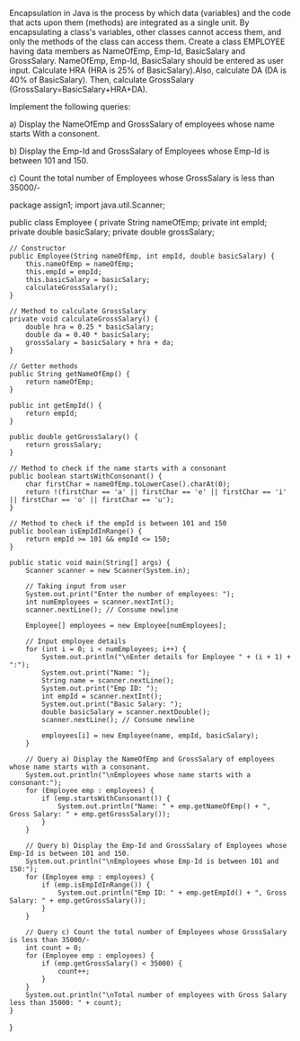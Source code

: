 Encapsulation in Java is the process by which data (variables) and the code that acts upon them (methods) are integrated as a single unit. By encapsulating a class's variables, other classes cannot access them, and only the methods of the class can access them. 
Create a class EMPLOYEE having data members as NameOfEmp, Emp-Id, BasicSalary and GrossSalary. NameOfEmp, Emp-Id, BasicSalary should be entered as user input. Calculate HRA (HRA is 25% of BasicSalary).Also, calculate DA (DA is 40% of BasicSalary). Then, calculate GrossSalary (GrossSalary=BasicSalary+HRA+DA). 

Implement the following queries:

a) Display the NameOfEmp and GrossSalary of employees whose name starts With a consonent.

b) Display the Emp-Id and GrossSalary of Employees whose Emp-Id is between 101 and 150.

c) Count the total number of Employees whose GrossSalary is less than 35000/-



package assign1;
import java.util.Scanner;

public class Employee {
	private String nameOfEmp;
    private int empId;
    private double basicSalary;
    private double grossSalary;

    // Constructor
    public Employee(String nameOfEmp, int empId, double basicSalary) {
        this.nameOfEmp = nameOfEmp;
        this.empId = empId;
        this.basicSalary = basicSalary;
        calculateGrossSalary();
    }

    // Method to calculate GrossSalary
    private void calculateGrossSalary() {
        double hra = 0.25 * basicSalary;
        double da = 0.40 * basicSalary;
        grossSalary = basicSalary + hra + da;
    }

    // Getter methods
    public String getNameOfEmp() {
        return nameOfEmp;
    }

    public int getEmpId() {
        return empId;
    }

    public double getGrossSalary() {
        return grossSalary;
    }

    // Method to check if the name starts with a consonant
    public boolean startsWithConsonant() {
        char firstChar = nameOfEmp.toLowerCase().charAt(0);
        return !(firstChar == 'a' || firstChar == 'e' || firstChar == 'i' || firstChar == 'o' || firstChar == 'u');
    }

    // Method to check if the empId is between 101 and 150
    public boolean isEmpIdInRange() {
        return empId >= 101 && empId <= 150;
    }

    public static void main(String[] args) {
        Scanner scanner = new Scanner(System.in);

        // Taking input from user
        System.out.print("Enter the number of employees: ");
        int numEmployees = scanner.nextInt();
        scanner.nextLine(); // Consume newline

        Employee[] employees = new Employee[numEmployees];

        // Input employee details
        for (int i = 0; i < numEmployees; i++) {
            System.out.println("\nEnter details for Employee " + (i + 1) + ":");
            System.out.print("Name: ");
            String name = scanner.nextLine();
            System.out.print("Emp ID: ");
            int empId = scanner.nextInt();
            System.out.print("Basic Salary: ");
            double basicSalary = scanner.nextDouble();
            scanner.nextLine(); // Consume newline

            employees[i] = new Employee(name, empId, basicSalary);
        }

        // Query a) Display the NameOfEmp and GrossSalary of employees whose name starts with a consonant.
        System.out.println("\nEmployees whose name starts with a consonant:");
        for (Employee emp : employees) {
            if (emp.startsWithConsonant()) {
                System.out.println("Name: " + emp.getNameOfEmp() + ", Gross Salary: " + emp.getGrossSalary());
            }
        }

        // Query b) Display the Emp-Id and GrossSalary of Employees whose Emp-Id is between 101 and 150.
        System.out.println("\nEmployees whose Emp-Id is between 101 and 150:");
        for (Employee emp : employees) {
            if (emp.isEmpIdInRange()) {
                System.out.println("Emp ID: " + emp.getEmpId() + ", Gross Salary: " + emp.getGrossSalary());
            }
        }

        // Query c) Count the total number of Employees whose GrossSalary is less than 35000/-
        int count = 0;
        for (Employee emp : employees) {
            if (emp.getGrossSalary() < 35000) {
                count++;
            }
        }
        System.out.println("\nTotal number of employees with Gross Salary less than 35000: " + count);
    }
}



